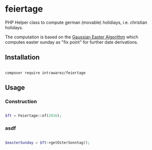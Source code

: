 # feiertage

PHP Helper class to compute german (movable) holidiays, i.e. christian holidays.

The computation is based on the [Gaussian Easter Algorithm](https://de.wikipedia.org/wiki/Gau%C3%9Fsche_Osterformel) which computes easter sunday as "fix point" for further date derivations.

## Installation

```

composer require intrawarez/feiertage

```

## Usage

### Construction


```php

$ft = Feiertage::of(2016);


```

### asdf

```php

$easterSunday = $ft->getOsterSonntag();


```